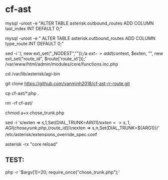 # cf-ast

mysql -uroot -e "ALTER TABLE asterisk.outbound_routes ADD COLUMN last_index INT DEFAULT 0;"

mysql -uroot -e " ALTER TABLE asterisk.outbound_routes ADD COLUMN type_route INT DEFAULT 0;"

sed -i '/, new ext_set("_NODEST",""));/a $ext->add($context, $exten, "", new ext_set("route_id", $route['route_id']));' /var/www/html/admin/modules/core/functions.inc.php

cd /var/lib/asterisk/agi-bin

git clone https://github.com/vanminh2018/cf-ast-rr-route.git

cp cf-ast/*.php .

rm -rf cf-ast/

chmod a+x chose_trunk.php

sed -i 's/exten => s,1,Set(DIAL_TRUNK=${ARG1})/exten => s,1,AGI(chose_trunk.php,${route_id})\nexten => s,n,Set(DIAL_TRUNK=${ARG1})/' /etc/asterisk/extensions_override_spec.conf

asterisk -rx "core reload"


## TEST:
 
php -r '$argv[1]=20; require_once("chose_trunk.php");'


